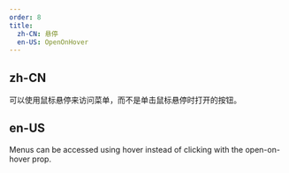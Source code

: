 ```yaml
---
order: 8
title:
  zh-CN: 悬停
  en-US: OpenOnHover
---
```


## zh-CN

可以使用鼠标悬停来访问菜单，而不是单击鼠标悬停时打开的按钮。

## en-US

Menus can be accessed using hover instead of clicking with the open-on-hover prop.
